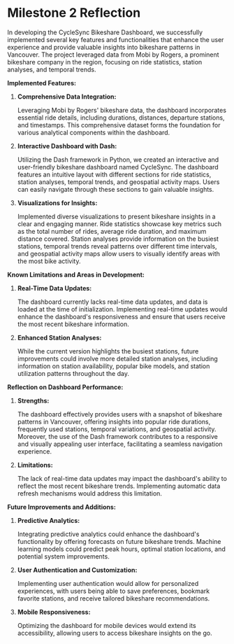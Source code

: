 # Milestone 2 Reflection

In developing the CycleSync Bikeshare Dashboard, we successfully implemented several key features and functionalities that enhance the user experience and provide valuable insights into bikeshare patterns in Vancouver. The project leveraged data from Mobi by Rogers, a prominent bikeshare company in the region, focusing on ride statistics, station analyses, and temporal trends.

**Implemented Features:**

   1. **Comprehensive Data Integration:**

      Leveraging Mobi by Rogers' bikeshare data, the dashboard incorporates essential ride details, including durations, distances, departure stations, and timestamps. This comprehensive dataset forms the foundation for various analytical components within the dashboard.

   2. **Interactive Dashboard with Dash:**

      Utilizing the Dash framework in Python, we created an interactive and user-friendly bikeshare dashboard named CycleSync. The dashboard features an intuitive layout with different sections for ride statistics, station analyses, temporal trends, and geospatial activity maps. Users can easily navigate through these sections to gain valuable insights.

   3. **Visualizations for Insights:**

      Implemented diverse visualizations to present bikeshare insights in a clear and engaging manner. Ride statistics showcase key metrics such as the total number of rides, average ride duration, and maximum distance covered. Station analyses provide information on the busiest stations, temporal trends reveal patterns over different time intervals, and geospatial activity maps allow users to visually identify areas with the most bike activity.

**Known Limitations and Areas in Development:**

   1. **Real-Time Data Updates:**

      The dashboard currently lacks real-time data updates, and data is loaded at the time of initialization. Implementing real-time updates would enhance the dashboard's responsiveness and ensure that users receive the most recent bikeshare information.

   2. **Enhanced Station Analyses:**

      While the current version highlights the busiest stations, future improvements could involve more detailed station analyses, including information on station availability, popular bike models, and station utilization patterns throughout the day.

**Reflection on Dashboard Performance:**

   1. **Strengths:**

      The dashboard effectively provides users with a snapshot of bikeshare patterns in Vancouver, offering insights into popular ride durations, frequently used stations, temporal variations, and geospatial activity. Moreover, the use of the Dash framework contributes to a responsive and visually appealing user interface, facilitating a seamless navigation experience.

   2. **Limitations:**

      The lack of real-time data updates may impact the dashboard's ability to reflect the most recent bikeshare trends. Implementing automatic data refresh mechanisms would address this limitation.

**Future Improvements and Additions:**

   1. **Predictive Analytics:**

      Integrating predictive analytics could enhance the dashboard's functionality by offering forecasts on future bikeshare trends. Machine learning models could predict peak hours, optimal station locations, and potential system improvements.

   2. **User Authentication and Customization:**

      Implementing user authentication would allow for personalized experiences, with users being able to save preferences, bookmark favorite stations, and receive tailored bikeshare recommendations.

   3. **Mobile Responsiveness:**

      Optimizing the dashboard for mobile devices would extend its accessibility, allowing users to access bikeshare insights on the go.